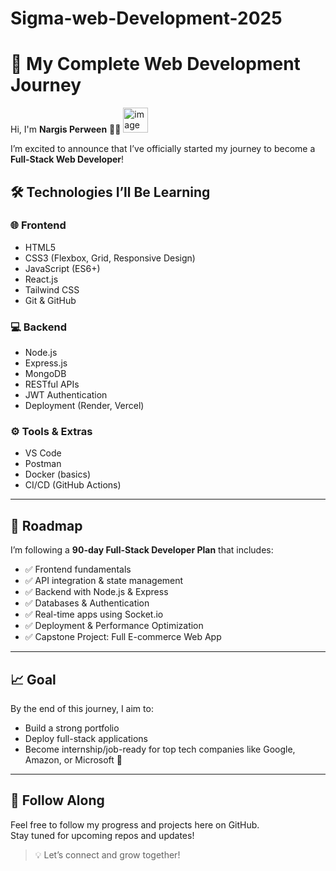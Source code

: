 # Sigma-web-Development-2025
# 🚀 My Complete Web Development Journey

Hi, I'm **Nargis Perween** 👩‍💻  <img width="40" height="40" alt="image" src="https://github.com/user-attachments/assets/039df79d-402b-4cfc-86a4-652cf78cb4c9" />

I’m excited to announce that I’ve officially started my journey to become a **Full-Stack Web Developer**!

## 🛠️ Technologies I’ll Be Learning

### 🌐 Frontend
- HTML5
- CSS3 (Flexbox, Grid, Responsive Design)
- JavaScript (ES6+)
- React.js
- Tailwind CSS
- Git & GitHub

### 💻 Backend
- Node.js
- Express.js
- MongoDB
- RESTful APIs
- JWT Authentication
- Deployment (Render, Vercel)

### ⚙️ Tools & Extras
- VS Code
- Postman
- Docker (basics)
- CI/CD (GitHub Actions)

---

## 📅 Roadmap
I’m following a **90-day Full-Stack Developer Plan** that includes:
- ✅ Frontend fundamentals
- ✅ API integration & state management
- ✅ Backend with Node.js & Express
- ✅ Databases & Authentication
- ✅ Real-time apps using Socket.io
- ✅ Deployment & Performance Optimization
- ✅ Capstone Project: Full E-commerce Web App

---

## 📈 Goal
By the end of this journey, I aim to:
- Build a strong portfolio
- Deploy full-stack applications
- Become internship/job-ready for top tech companies like Google, Amazon, or Microsoft 💼

---

## 🔗 Follow Along
Feel free to follow my progress and projects here on GitHub.  
Stay tuned for upcoming repos and updates!

> 💡 Let’s connect and grow together!

